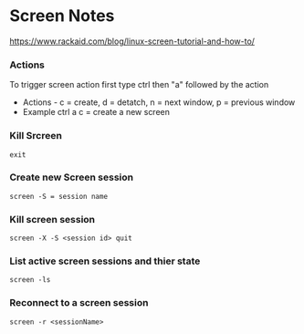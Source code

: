 # Screen Notes
https://www.rackaid.com/blog/linux-screen-tutorial-and-how-to/

### Actions
To trigger screen action first type ctrl then "a" followed by the action
- Actions -  c = create, d = detatch, n = next window, p = previous window
- Example ctrl a c  = create a new screen

### Kill Srcreen
```
exit
```

### Create new Screen session
```
screen -S = session name
```

### Kill screen session
```
screen -X -S <session id> quit
```

### List active screen sessions and thier state

```
screen -ls
```

### Reconnect to a screen session

```
screen -r <sessionName>
```





